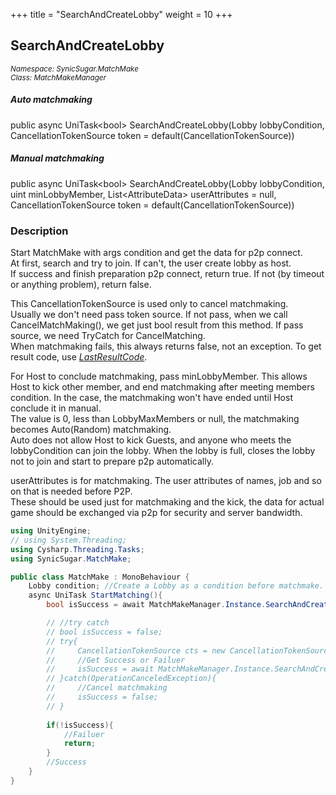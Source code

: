 +++
title = "SearchAndCreateLobby"
weight = 10
+++
## SearchAndCreateLobby
<small>*Namespace: SynicSugar.MatchMake* <br>
*Class: MatchMakeManager* </small>

##### Auto matchmaking
public async UniTask&lt;bool&gt; SearchAndCreateLobby(Lobby lobbyCondition, CancellationTokenSource token = default(CancellationTokenSource))<br>
##### Manual matchmaking
public async UniTask&lt;bool&gt; SearchAndCreateLobby(Lobby lobbyCondition, uint minLobbyMember, List&lt;AttributeData&gt; userAttributes = null, CancellationTokenSource token = default(CancellationTokenSource))


### Description
Start MatchMake with args condition and get the data for p2p connect.<br>
At first, search and try to join. If can't, the user create lobby as host.<br>
If success and finish preparation p2p connect, return true. If not (by timeout or anything problem), return false.<br>

This CancellationTokenSource is used only to cancel matchmaking. <br>
Usually we don't need pass token source. If not pass, when we call CancelMatchMaking(), we get just bool result from this method. If pass source, we need TryCatch for CancelMatching.<br>
When matchmaking fails, this always returns false, not an exception. To get result code, use *[LastResultCode](../../SynicSugar.MatchMake/MatchMakeManager/lastresultcode)*.<br>


For Host to conclude matchmaking, pass minLobbyMember. This allows Host to kick other member, and end matchmaking after meeting members condition. In the case, the matchmaking won't have ended until Host conclude it in manual.<br>
The value is 0, less than LobbyMaxMembers or null, the matchmaking becomes Auto(Random) matchmaking. <br>
Auto does not allow Host to kick Guests, and anyone who meets the lobbyCondition can join the lobby. When the lobby is full, closes the lobby not to join and start to prepare p2p automatically.

userAttributes is for matchmaking. The user attributes of names, job and so on that is needed before P2P. <br>
These should be used just for matchmaking and the kick, the data for actual game should be exchanged via p2p for security and server bandwidth.


```cs
using UnityEngine;
// using System.Threading;
using Cysharp.Threading.Tasks;
using SynicSugar.MatchMake;

public class MatchMake : MonoBehaviour {
    Lobby condition; //Create a Lobby as a condition before matchmake.
    async UniTask StartMatching(){
        bool isSuccess = await MatchMakeManager.Instance.SearchAndCreateLobby(condition);

        // //try catch
        // bool isSuccess = false;
        // try{
        //     CancellationTokenSource cts = new CancellationTokenSource();
        //     //Get Success or Failuer
        //     isSuccess = await MatchMakeManager.Instance.SearchAndCreateLobby(condition, cts);
        // }catch(OperationCanceledException){
        //     //Cancel matchmaking
        //     isSuccess = false;
        // }
        
        if(!isSuccess){
            //Failuer
            return;
        }
        //Success
    }
}
```